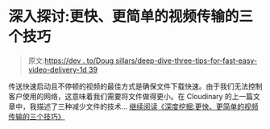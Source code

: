# 深入探讨:更快、更简单的视频传输的三个技巧

> 原文:[https://dev . to/Doug sillars/deep-dive-three-tips-for-fast-easy-video-delivery-1d 39](https://dev.to/dougsillars/deep-dive-three-tips-for-faster-easier-video-delivery-1d39)

传送快速启动且不停顿的视频的最佳方式是确保文件下载快速。由于我们无法控制客户使用的网络，这意味着我们需要将文件做得更小。在 Cloudinary 的上一篇文章中，我描述了三种减少文件的技术… [继续阅读《深度挖掘:更快、更简单的视频传输的三个技巧》](https://dougsillars.com/2019/09/03/deep-dive-three-tips-for-faster-easier-video-delivery/)